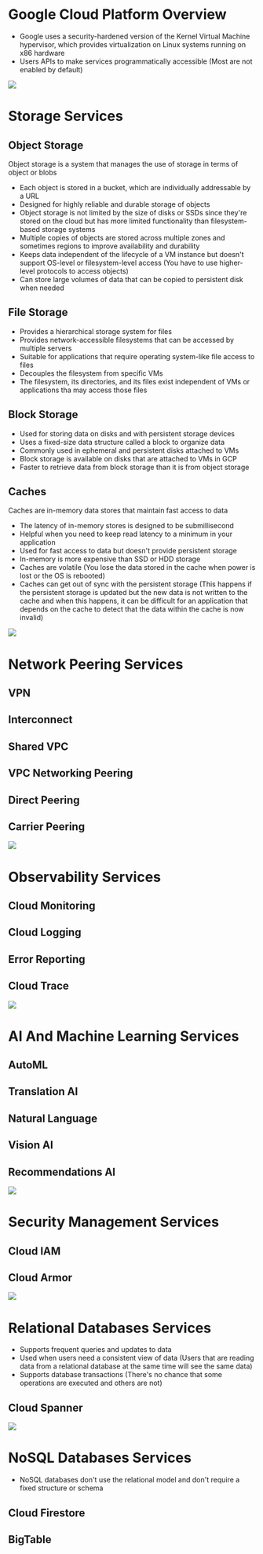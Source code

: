 # Google Cloud Platform Overview

* Google uses a security-hardened version of the Kernel Virtual Machine hypervisor, which provides virtualization on Linux systems running on x86 hardware
* Users APIs to make services programmatically accessible (Most are not enabled by default)

![](https://github.com/JonmarCorpuz/SecondBrain/blob/main/Assets/Whitespace.png)

# Storage Services

## Object Storage

Object storage is a system that manages the use of storage in terms of object or blobs

* Each object is stored in a bucket, which are individually addressable by a URL
* Designed for highly reliable and durable storage of objects
* Object storage is not limited by the size of disks or SSDs since they're stored on the cloud but has more limited functionality than filesystem-based storage systems
* Multiple copies of objects are stored across multiple zones and sometimes regions to improve availability and durability
* Keeps data independent of the lifecycle of a VM instance but doesn't support OS-level or filesystem-level access (You have to use higher-level protocols to access objects)
* Can store large volumes of data that can be copied to persistent disk when needed

## File Storage 

* Provides a hierarchical storage system for files
* Provides network-accessible filesystems that can be accessed by multiple servers
* Suitable for applications that require operating system-like file access to files
* Decouples the filesystem from specific VMs
* The filesystem, its directories, and its files exist independent of VMs or applications tha may access those files

## Block Storage

* Used for storing data on disks and with persistent storage devices
* Uses a fixed-size data structure called a block to organize data
* Commonly used in ephemeral and persistent disks attached to VMs
* Block storage is available on disks that are attached to VMs in GCP
* Faster to retrieve data from block storage than it is from object storage

## Caches

Caches are in-memory data stores that maintain fast access to data

* The latency of in-memory stores is designed to be submillisecond 
* Helpful when you need to keep read latency to a minimum in your application 
* Used for fast access to data but doesn't provide persistent storage
* In-memory is more expensive than SSD or HDD storage
* Caches are volatile (You lose the data stored in the cache when power is lost or the OS is rebooted)
* Caches can get out of sync with the persistent storage (This happens if the persistent storage is updated but the new data is not written to the cache and when this happens, it can be difficult for an application that depends on the cache to detect that the data within the cache is now invalid)

![](https://github.com/JonmarCorpuz/SecondBrain/blob/main/Assets/Whitespace.png)

# Network Peering Services

## VPN

## Interconnect

## Shared VPC 

## VPC Networking Peering

## Direct Peering

## Carrier Peering 

![](https://github.com/JonmarCorpuz/SecondBrain/blob/main/Assets/Whitespace.png)

# Observability Services

## Cloud Monitoring

## Cloud Logging

## Error Reporting

## Cloud Trace

![](https://github.com/JonmarCorpuz/SecondBrain/blob/main/Assets/Whitespace.png)

# AI And Machine Learning Services

## AutoML

## Translation AI

## Natural Language

## Vision AI

## Recommendations AI

![](https://github.com/JonmarCorpuz/SecondBrain/blob/main/Assets/Whitespace.png)

# Security Management Services

## Cloud IAM

## Cloud Armor

![](https://github.com/JonmarCorpuz/SecondBrain/blob/main/Assets/Whitespace.png)

# Relational Databases Services

* Supports frequent queries and updates to data
* Used when users need a consistent view of data (Users that are reading data from a relational database at the same time will see the same data)
* Supports database transactions (There's no chance that some operations are executed and others are not)

## Cloud Spanner

![](https://github.com/JonmarCorpuz/SecondBrain/blob/main/Assets/Whitespace.png)

# NoSQL Databases Services

* NoSQL databases don't use the relational model and don't require a fixed structure or schema

## Cloud Firestore

## BigTable
